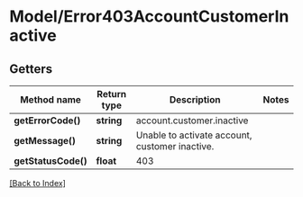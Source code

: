 # Model/Error403AccountCustomerInactive

## Getters

Method name | Return type | Description | Notes
------------ | ------------- | ------------- | -------------
**getErrorCode()** | **string** | account.customer.inactive |
**getMessage()** | **string** | Unable to activate account, customer inactive. |
**getStatusCode()** | **float** | 403 |

[[Back to Index]](../index.md)
